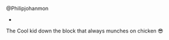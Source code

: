 @Philipjohanmon


+
The Cool kid down the block that always munches on chicken 😎


<!---
Philipjohanmon/Philipjohanmon is a ✨ special ✨ repository because its `README.md` (this file) appears on your GitHub profile.
You can click the Preview link to take a look at your changes.
--->
